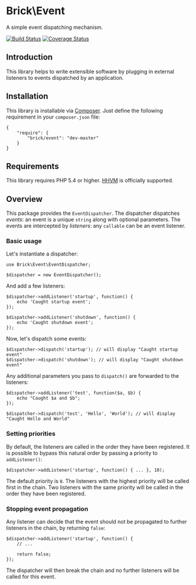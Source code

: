 Brick\Event
===========

A simple event dispatching mechanism.

[![Build Status](https://secure.travis-ci.org/brick/event.svg?branch=master)](http://travis-ci.org/brick/event)
[![Coverage Status](https://coveralls.io/repos/brick/event/badge.svg?branch=master)](https://coveralls.io/r/brick/event?branch=master)

Introduction
------------

This library helps to write extensible software by plugging in external listeners to events dispatched by an application.

Installation
------------

This library is installable via [Composer](https://getcomposer.org/).
Just define the following requirement in your `composer.json` file:

    {
        "require": {
            "brick/event": "dev-master"
        }
    }

Requirements
------------

This library requires PHP 5.4 or higher. [HHVM](http://hhvm.com/) is officially supported.

Overview
--------

This package provides the `EventDispatcher`.
The dispatcher dispatches *events*: an event is a unique `string` along with optional parameters.
The events are intercepted by *listeners*: any `callable` can be an event listener.

### Basic usage

Let's instantiate a dispatcher:

    use Brick\Event\EventDispatcher;
    
    $dispatcher = new EventDispatcher();

And add a few listeners:

    $dispatcher->addListener('startup', function() {
        echo 'Caught startup event';
    });
    
    $dispatcher->addListener('shutdown', function() {
        echo 'Caught shutdown event';
    });

Now, let's dispatch some events:

    $dispatcher->dispatch('startup'); // will display "Caught startup event"
    $dispatcher->dispatch('shutdown'); // will display "Caught shutdown event"

Any additional parameters you pass to `dispatch()` are forwarded to the listeners:

    $dispatcher->addListener('test', function($a, $b) {
        echo "Caught $a and $b";
    });

    $dispatcher->dispatch('test', 'Hello', 'World'); // will display "Caught Hello and World"

### Setting priorities

By default, the listeners are called in the order they have been registered. It is possible to bypass this
natural order by passing a priority to `addListener()`:

    $dispatcher->addListener('startup', function() { ... }, 10);

The default priority is `0`. The listeners with the highest priority will be called first in the chain.
Two listeners with the same priority will be called in the order they have been registered.

### Stopping event propagation

Any listener can decide that the event should not be propagated to further listeners in the chain, by returning `false`:

    $dispatcher->addListener('startup', function() {
        // ...

        return false;
    });

The dispatcher will then break the chain and no further listeners will be called for this event.
